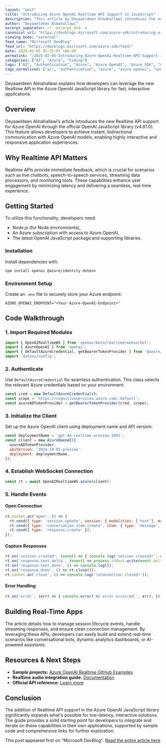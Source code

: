 ```yaml
---
layout: "post"
title: "Introducing Azure OpenAI Realtime API Support in JavaScript"
description: "This article by Deyaaeldeen Almahallawi introduces the new Realtime API support in the OpenAI JavaScript library, enabling instant messaging with Azure OpenAI models. It provides practical steps for setup, example code, event handling strategies, and further resources to help developers build responsive, interactive applications."
author: "Deyaaeldeen Almahallawi"
excerpt_separator: <!--excerpt_end-->
canonical_url: "https://devblogs.microsoft.com/azure-sdk/introducing-azure-openai-realtime-api-support-in-javascript/"
viewing_mode: "external"
feed_name: "Microsoft DevBlog"
feed_url: "https://devblogs.microsoft.com/azure-sdk/feed/"
date: 2025-02-05 05:35:07 +00:00
permalink: "/2025-02-05-Introducing-Azure-OpenAI-Realtime-API-Support-in-JavaScript.html"
categories: ["AI", "Azure", "Coding"]
tags: ["AI", "Authentication", "Azure", "Azure OpenAI", "Azure SDK", "Coding", "DefaultAzureCredential", "Event Handling", "JavaScript", "News", "Node.js", "OpenAI", "OpenAI Library", "Realtime API", "Streaming Data", "Typescript", "WebSocket"]
tags_normalized: ["ai", "authentication", "azure", "azure openai", "azure sdk", "coding", "defaultazurecredential", "event handling", "javascript", "news", "nodedotjs", "openai", "openai library", "realtime api", "streaming data", "typescript", "websocket"]
---
```


Deyaaeldeen Almahallawi explains how developers can leverage the new Realtime API in the Azure OpenAI JavaScript library for fast, interactive applications.<!--excerpt_end-->

## Overview

Deyaaeldeen Almahallawi’s article introduces the new Realtime API support for Azure OpenAI through the official OpenAI JavaScript library (v4.81.0). This feature allows developers to achieve instant, bidirectional communication with Azure OpenAI models, enabling highly interactive and responsive application experiences.

## Why Realtime API Matters

Realtime APIs provide immediate feedback, which is crucial for scenarios such as live chatbots, speech-to-speech services, streaming data processors, and monitoring tools. These capabilities enhance user engagement by minimizing latency and delivering a seamless, real-time experience.

## Getting Started

To utilize this functionality, developers need:

- Node.js (for Node environments),
- An Azure subscription with access to Azure OpenAI,
- The latest OpenAI JavaScript package and supporting libraries.

### Installation

Install dependencies with:

```sh
npm install openai @azure/identity dotenv
```

### Environment Setup

Create an `.env` file to securely store your Azure endpoint:

```
AZURE_OPENAI_ENDPOINT="<Your-Azure-OpenAI-Endpoint>"
```

## Code Walkthrough

### 1. Import Required Modules

```js
import { OpenAIRealtimeWS } from 'openai/beta/realtime/websocket';
import { AzureOpenAI } from 'openai';
import { DefaultAzureCredential, getBearerTokenProvider } from '@azure/identity';
import 'dotenv/config';
```

### 2. Authenticate

Use `DefaultAzureCredential` for seamless authentication. This class selects the relevant Azure credentials based on your environment.

```js
const cred = new DefaultAzureCredential();
const scope = 'https://cognitiveservices.azure.com/.default';
const azureADTokenProvider = getBearerTokenProvider(cred, scope);
```

### 3. Initialize the Client

Set up the Azure OpenAI client using deployment name and API version:

```js
const deploymentName = 'gpt-4o-realtime-preview-1001';
const client = new AzureOpenAI({
  azureADTokenProvider,
  apiVersion: '2024-10-01-preview',
  deployment: deploymentName,
});
```

### 4. Establish WebSocket Connection

```js
const rt = await OpenAIRealtimeWS.azure(client);
```

### 5. Handle Events

#### Open Connection

```js
rt.socket.on('open', () => {
  rt.send({ type: 'session.update', session: { modalities: ['text'], model: 'gpt-4o-realtime-preview' } });
  rt.send({ type: 'conversation.item.create', item: { type: 'message', role: 'user', content: [{ type: 'input_text', text: 'Say a couple paragraphs!' }] } });
  rt.send({ type: 'response.create' });
});
```

#### Capture Responses

```js
rt.on('session.created', (event) => { console.log('session created!', event.session); });
rt.on('response.text.delta', (event) => process.stdout.write(event.delta));
rt.on('response.text.done', () => console.log());
rt.on('response.done', () => rt.close());
rt.socket.on('close', () => console.log('\nConnection closed!'));
```

#### Error Handling

```js
rt.on('error', (err) => { console.error('An error occurred:', err); });
```

## Building Real-Time Apps

The article details how to manage session lifecycle events, handle streaming responses, and ensure clean connection management. By leveraging these APIs, developers can easily build and extend real-time scenarios like conversational bots, dynamic analytics dashboards, or AI-powered assistants.

## Resources & Next Steps

- **Sample projects:** [Azure OpenAI Realtime GitHub Examples](https://github.com/openai/openai-node/tree/master/examples/azure/realtime)
- **Realtime audio integration guide:** [Documentation](https://learn.microsoft.com/azure/ai-services/openai/how-to/realtime-audio)
- **Official API reference:** [Learn more](https://learn.microsoft.com/azure/ai-services/openai/realtime-audio-reference)

## Conclusion

The addition of Realtime API support in the Azure OpenAI JavaScript library significantly expands what's possible for low-latency, interactive solutions. The guide provides a solid starting point for developers to integrate and iterate on these capabilities in their own applications, supported by sample code and comprehensive links for further exploration.

This post appeared first on "Microsoft DevBlog". [Read the entire article here](https://devblogs.microsoft.com/azure-sdk/introducing-azure-openai-realtime-api-support-in-javascript/)
